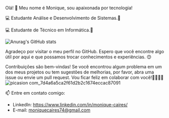 Olá! 👋 Meu nome é Monique, sou apaixonada por tecnologia! 

💻 Estudante Análise e Desenvolvimento de Sistemas.💙

💻 Estudante de Técnico em Informática.💙

![Anurag's GitHub stats](https://github-readme-stats.vercel.app/api?username=moniquecaires&show_icons=true&theme=synthwave)


Agradeço por visitar o meu perfil no GitHub. Espero que você encontre algo útil por aqui e que possamos trocar conhecimentos e experiências. 😊


Contribuições são bem-vindas! Se você encontrou algum problema em um dos meus projetos ou tem sugestões de melhorias, por favor, abra uma issue ou envie um pull request. Vou ficar feliz em colaborar com você!🤝🏽🤙🏽                                           
![picasion com_7d4a6a5ca2f61d2b2c1674eccac87091](https://github.com/MoniqueCaires/MoniqueCaires/assets/163070325/093808c4-647c-4538-9c27-8c33900edfb7)


📫 Entre em contato comigo:
- LinkedIn: https://www.linkedin.com/in/monique-caires/
- E-mail: moniquecaires74@gmail.com

